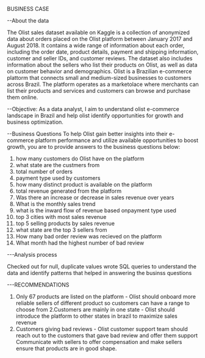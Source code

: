 BUSINESS CASE

--About the data

The Olist sales dataset available on Kaggle is a collection of anonymized data about orders placed on the Olist platform between January 2017 and August 2018. It contains a wide range of information about each order, including the order date, product details, payment and shipping information, customer and seller IDs, and customer reviews. The dataset also includes information about the sellers who list their products on Olist, as well as data on customer behavior and demographics. 
Olist is a Brazilian e-commerce plattorm that connects small and medium-sized businesses to customers across Brazil. The platform operates as a marketolace where merchants can list their products and services and customers can browse and purchase them online.

--Objective: As a data analyst, I aim to understand olist e-commerce landscape in Brazil and help olist identify opportunities for growth and business optimization. 

--Business Questions
To help Olist gain better insights into their e-commerce platform performance and utilize available opportunities to boost growth, you are to provide answers to the business questions below:
1. how many customers do Olist have on the platform
2. what state are the custmers from
3. total number of orders
4. payment type used by customers
5. how many distinct product is available on the platform
6. total revenue generated from the platform
7. Was there an increase or decrease in sales revenue over years
8. What is the monthly sales trend
9. what is the inward flow of revenue based onpayment type used
10. top 3 cities with most sales revenue
11. top 5 selling products by sales revenue
12. what state are the top 3 sellers from
13. How many bad order review was recieved on the platform
14. What month had the highest number of bad review

---Analysis process

Checked out for null, duplicate values
wrote SQL queries to understand the data and identify patterns that helped in answering the businss questions

---RECOMMENDATIONS
1. Only 67 products are listed on the platform - Olist should onboard more reliable sellers of different product so customers can have a range to choose from
2.Customers are mainly in one state  - Olist should introduce the platform to other states in brazil to maximize sales revenue
3. Customers giving bad reviews -
Olist customer support team should reach out to the customers that gave bad review and offer them support
Communicate with sellers to offer compensation and make sellers ensure that products are in good shape.

